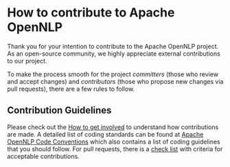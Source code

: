 # How to contribute to Apache OpenNLP

Thank you for your intention to contribute to the Apache OpenNLP project. As an open-source community, we highly
appreciate external contributions to our project.

To make the process smooth for the project *committers* (those who review and accept changes) and *contributors* (those
who propose new changes via pull requests), there are a few rules to follow.

## Contribution Guidelines

Please check out the [How to get involved](http://opennlp.apache.org/get-involved.html) to understand how contributions
are made. A detailed list of coding standards can be found
at [Apache OpenNLP Code Conventions](http://opennlp.apache.org/code-conventions.html) which also contains a list of
coding guidelines that you should follow. For pull requests, there is a [check list](PULL_REQUEST_TEMPLATE.md) with
criteria for acceptable contributions.
